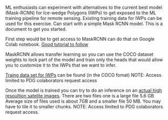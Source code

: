 ML enthusiasts can experiment with alternatives to the current best model (Mask-RCNN) for Ice-wedge Polygons (IWPs) to get exposed to the ML training pipeline for remote sensing. Existing training data for IWPs can be used for this exercise. Can start with a simple Mask RCNN model. This is a document to get you started.

First step would be to get access to MaskRCNN can do that on Google Colab notebook. [Good tutorial to follow](https://cloud.google.com/tpu/docs/tutorials/mask-rcnn-2.x)

MaskRCNN allows transfer learning so you can use the COCO dataset weights to lock part of the model and train only the heads that would allow you to customize it to the IWPs that we want to infer.

[Traing data set for IWPs](https://drive.google.com/drive/folders/1eYRaL3ksTlKxJRY662AXnkvzjWIWcFHP?usp=sharing) can be found (in the COCO fomat)
NOTE: Access limited to PDG colaborators request access

Once the model is trained you can try to do an inference on an [actual high resoultion satelite images](https://drive.google.com/drive/folders/1CNbviB6pyqqWqbqFarXxPuqAmEZNH8uG?usp=sharing). There are two files one is a large file 5.6 GB Average size of files used is about 7GB and a smaller file 50 MB. You may have to tile it to smaller chunks.
NOTE: Access limited to PDG colaborators request access.

